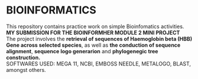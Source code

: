 # BIOINFORMATICS
This repository contains practice work on simple Bioinfomatics activities. <br/>
**MY SUBMISSION FOR THE BIOINFORMHER MODULE 2 MINI PROJECT** <br/>
The project involves the **retrieval of sequences of Haemoglobin beta (HBB) Gene across selected species**, as well as **the conduction of sequence alignment**, **sequence logo generarion** and **phylogenegic tree construction.** <br/>
SOFTWARES USED: MEGA 11, NCBI, EMBOSS NEEDLE, METALOGO, BLAST, amongst others. <br/>
